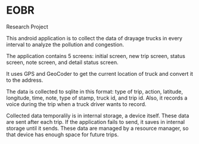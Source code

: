 EOBR
====

Research Project

This android application is to collect the data of drayage trucks in every interval to analyze the pollution and congestion.

The application contains 5 screens: initial screen, new trip screen, status screen, note screen, and detail status screen.

It uses GPS and GeoCoder to get the current location of truck and convert it to the address. 

The data is collected to sqlite in this format: type of trip, action, latitude, longitude, time, note, type of stamp, truck id, and trip id. Also, it records a voice during the trip when a truck driver wants to record. 

Collected data temporalily is in internal storage, a device itself. These data are sent after each trip. If the application fails to send, it saves in internal storage until it sends. These data are managed by a resource manager, so that device has enough space for future trips.













